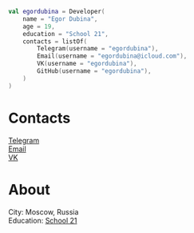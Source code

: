 ```kotlin
val egordubina = Developer(
    name = "Egor Dubina",
    age = 19,
    education = "School 21",
    contacts = listOf(
        Telegram(username = "egordubina"),
        Email(username = "egordubina@icloud.com"),
        VK(username = "egordubina"),
        GitHub(username = "egordubina"),
    )
)
```
# Contacts
[Telegram](https://t.me/egordubina)<br/>
[Email](mailto:egordubina@icloud.com)<br/>
[VK](https://vk.com/egordubina)

# About
City: Moscow, Russia<br/>
Education: [School 21](https://21-school.ru)
